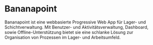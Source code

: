 # Bananapoint
Bananapoint ist eine webbasierte Progressive Web App für Lager- und Schichtverwaltung. Mit Benutzer- und Aktivitätsverwaltung, Dashboard, sowie Offline-Unterstützung bietet sie eine schlanke Lösung zur Organisation von Prozessen im Lager- und Arbeitsumfeld.
